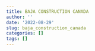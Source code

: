 ```yaml
---
title: BAJA CONSTRUCTION CANADA
author: ''
date: '2022-08-29'
slug: baja_construction_canada
categories: []
tags: []
---
```

